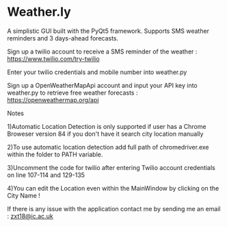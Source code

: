 # Weather.ly
A simplistic GUI built with the PyQt5 framework. Supports SMS weather reminders and 3 days-ahead forecasts.

Sign up a twilio account to receive a SMS reminder of the weather : 
https://www.twilio.com/try-twilio

Enter your twilio credentials and mobile number into weather.py

Sign up a OpenWeatherMapApi account and input your API key into weather.py to  retrieve free weather forecasts : 
https://openweathermap.org/api

Notes

1)Automatic Location Detection is only supported if user has a Chrome Broweser version 84 if you don't have it search city location manually

2)To use automatic location detection add full path of chromedriver.exe within the folder to PATH variable.

3)Uncomment the code for twilio after entering Twilio account credentials on line 107-114  and  129-135

4)You can edit the Location even within the MainWindow by clicking on the City Name !

If there is any issue with the application contact me by sending me an email :
zxt18@ic.ac.uk


